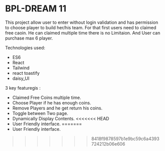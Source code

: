 # BPL-DREAM 11

This project allow user to enter without login validation and has permission to choose player to build her/his team. For that first users need to claimed free caoin. He can claimed multiple time there is no Limitaion. And User can purchase max 6 player. 


Technologies used:

- ES6
- React
- Tailwind
- react toastify
- daisy_UI

3 key featuregis :

- Claimed Free Coins multiple time.
- Choose Player if he has enough coins.
- Remove Players and he get return his coins.
- Toggle between Two page.
- Dynamically Display Contents.
<<<<<<< HEAD
- User Friendly interface.
=======
- User Friendly interface.
>>>>>>> 8418f9878597b1e9bc59c6a4393724212b06e606
